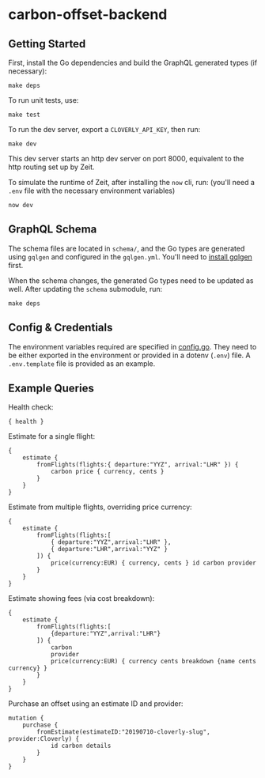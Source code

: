 # carbon-offset-backend

## Getting Started

First, install the Go dependencies and build the GraphQL generated types (if necessary):

    make deps

To run unit tests, use:

    make test

To run the dev server, export a `CLOVERLY_API_KEY`, then run:

    make dev

This dev server starts an http dev server on port 8000, equivalent to the http routing set up by Zeit.

To simulate the runtime of Zeit, after installing the `now` cli, run: (you'll need a `.env` file with the necessary environment variables)

    now dev

## GraphQL Schema

The schema files are located in `schema/`, and the Go types are generated using `gqlgen` and configured in the `gqlgen.yml`. You'll need to [install gqlgen](https://github.com/99designs/gqlgen) first.

When the schema changes, the generated Go types need to be updated as well. After updating the `schema` submodule, run:

    make deps

## Config & Credentials

The environment variables required are specified in [config.go](lib/config/config.go). They need to be either exported in the environment or provided in a dotenv (`.env`) file. A `.env.template` file is provided as an example.

## Example Queries

Health check:

    { health }

Estimate for a single flight:

    {
        estimate {
            fromFlights(flights:{ departure:"YYZ", arrival:"LHR" }) {
                carbon price { currency, cents }
            }
        }
    }

Estimate from multiple flights, overriding price currency:

    {
        estimate {
            fromFlights(flights:[
                { departure:"YYZ",arrival:"LHR" },
                { departure:"LHR",arrival:"YYZ" }
            ]) {
                price(currency:EUR) { currency, cents } id carbon provider
            }
        }
    }

Estimate showing fees (via cost breakdown):

    {
        estimate {
            fromFlights(flights:[
                {departure:"YYZ",arrival:"LHR"}
            ]) {
                carbon
                provider
                price(currency:EUR) { currency cents breakdown {name cents currency} }
            }
        }
    }

Purchase an offset using an estimate ID and provider:

    mutation {
        purchase {
            fromEstimate(estimateID:"20190710-cloverly-slug", provider:Cloverly) {
                id carbon details
            }
        }
    }
